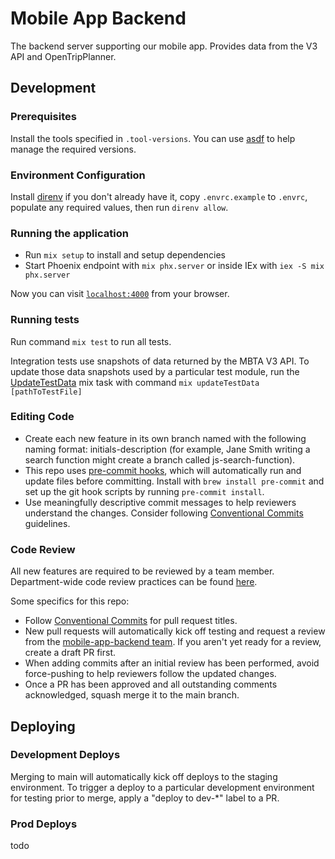 # Mobile App Backend

The backend server supporting our mobile app. Provides data from the V3 API and OpenTripPlanner.

## Development

### Prerequisites

Install the tools specified in `.tool-versions`. You can use [asdf](https://asdf-vm.com/) to help manage the required versions.

### Environment Configuration

Install [direnv](https://direnv.net/) if you don't already have it, copy `.envrc.example` to `.envrc`, populate any required values, then run `direnv allow`.

### Running the application

- Run `mix setup` to install and setup dependencies
- Start Phoenix endpoint with `mix phx.server` or inside IEx with `iex -S mix phx.server`

Now you can visit [`localhost:4000`](http://localhost:4000) from your browser.

### Running tests

Run command `mix test` to run all tests.

Integration tests use snapshots of data returned by the MBTA V3 API. To update those data snapshots used by a particular test module, run the [UpdateTestData](https://github.com/mbta/mobile_app_backend/blob/main/lib/mix/tasks/update_test_data.ex) mix task with command `mix updateTestData [pathToTestFile]`

### Editing Code

- Create each new feature in its own branch named with the following naming format: initials-description (for example, Jane Smith writing a search function might create a branch called js-search-function).
- This repo uses [pre-commit hooks](https://pre-commit.com/), which will automatically run and update files before committing. Install with `brew install pre-commit` and set up the git hook scripts by running `pre-commit install`.
- Use meaningfully descriptive commit messages to help reviewers understand the changes. Consider following [Conventional Commits](https://www.conventionalcommits.org/en/v1.0.0-beta.2/) guidelines.

### Code Review

All new features are required to be reviewed by a team member. Department-wide code review practices can be found [here](https://www.notion.so/mbta-downtown-crossing/Code-Reviews-df7d4d6bb6aa4831a81bc8cef1bebbb5).

Some specifics for this repo:

- Follow [Conventional Commits](https://www.conventionalcommits.org/en/v1.0.0-beta.2/) for pull request titles.
- New pull requests will automatically kick off testing and request a review from the [mobile-app-backend team](https://github.com/orgs/mbta/teams/mobile-app-backend). If you aren't yet ready for a review, create a draft PR first.
- When adding commits after an initial review has been performed, avoid force-pushing to help reviewers follow the updated changes.
- Once a PR has been approved and all outstanding comments acknowledged, squash merge it to the main branch.

## Deploying

### Development Deploys

Merging to main will automatically kick off deploys to the staging environment. To trigger a deploy to a particular development environment for testing prior to merge, apply a "deploy to dev-\*" label to a PR.

### Prod Deploys

todo
